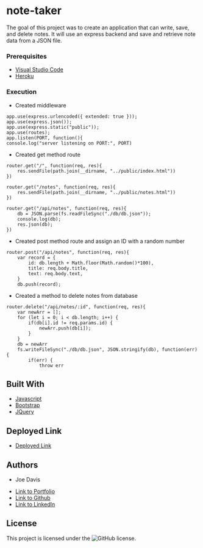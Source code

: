 # note-taker

The goal of this project was to create an application that can write, save, and delete notes. It will use an express backend and save and retrieve note data from a JSON file.

### Prerequisites

* [Visual Studio Code](https://code.visualstudio.com/)
* [Heroku](https://www.heroku.com/) 

### Execution

* Created middleware
```
app.use(express.urlencoded({ extended: true }));
app.use(express.json());
app.use(express.static("public"));
app.use(routes);
app.listen(PORT, function(){
console.log("server listening on PORT:", PORT)
```
* Created get method route
```
router.get("/", function(req, res){
    res.sendFile(path.join(__dirname, "../public/index.html"))
})

router.get("/notes", function(req, res){
    res.sendFile(path.join(__dirname, "../public/notes.html"))
})

router.get("/api/notes", function(req, res){
    db = JSON.parse(fs.readFileSync("./db/db.json"));
    console.log(db);
    res.json(db);
})
```
* Created post method route and assign an ID with a random number
```
router.post("/api/notes", function(req, res){
    var record = {
        id: db.length + Math.floor(Math.random()*100), 
        title: req.body.title,
        text: req.body.text,
    }
    db.push(record);
```            
* Created a method to delete notes from database
```
router.delete("/api/notes/:id", function(req, res){
    var newArr = [];
    for (let i = 0; i < db.length; i++) {
        if(db[i].id != req.params.id) {
            newArr.push(db[i]);
        }
    }
    db = newArr
    fs.writeFileSync("./db/db.json", JSON.stringify(db), function(err){
        if(err) {
            throw err
```

## Built With

* [Javascript](https://developer.mozilla.org/en-US/docs/Web/JavaScript)
* [Bootstrap](https://getbootstrap.com/)
* [JQuery](https://jquery.com/)

## Deployed Link

* [Deployed Link](https://agile-beyond-42839.herokuapp.com/) 


## Authors

* Joe Davis

- [Link to Portfolio](https://jdavis3333.github.io/updated-portfolio/)
- [Link to Github](https://github.com/)
- [Link to LinkedIn](https://www.linkedin.com/)


## License

This project is licensed under the ![GitHub license](https://img.shields.io/badge/license-MIT-blue.svg).
